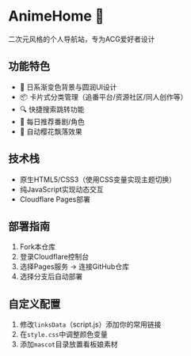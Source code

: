 # AnimeHome 🎏

二次元风格的个人导航站，专为ACG爱好者设计

## 功能特色
- 🎨 日系渐变色背景与圆润UI设计
- 📦 卡片式分类管理（追番平台/资源社区/同人创作等）
- 🔍 快捷搜索跳转功能
- 🌸 每日推荐番剧/角色
- 🌸 自动樱花飘落效果

## 技术栈
- 原生HTML5/CSS3（使用CSS变量实现主题切换）
- 纯JavaScript实现动态交互
- Cloudflare Pages部署

## 部署指南
1. Fork本仓库
2. 登录Cloudflare控制台
3. 选择Pages服务 -> 连接GitHub仓库
4. 选择分支后自动部署

## 自定义配置
1. 修改`linksData`（script.js）添加你的常用链接
2. 在`style.css`中调整颜色变量
3. 添加`mascot`目录放置看板娘素材 
